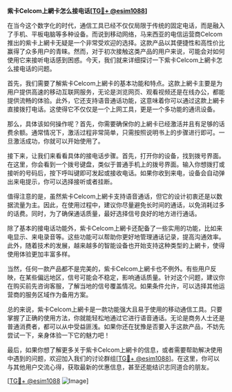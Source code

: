 **紫卡Celcom上網卡怎么接电话[[TG💪+ @esim1088](https://t.me/s/esim1088)]**

在当今这个数字化的时代，通信工具已经不仅仅局限于传统的固定电话，而是融入了手机、平板电脑等多种设备。而说到移动网络，马来西亚的电信运营商Celcom推出的紫卡上網卡无疑是一个非常受欢迎的选择。这款产品以其便捷性和高性价比赢得了众多用户的青睐。然而，对于初次接触这类产品的用户来说，可能会对如何使用它来接听电话感到困惑。今天，我们就来详细探讨一下紫卡Celcom上網卡怎么接电话的问题。

首先，我们需要了解紫卡Celcom上網卡的基本功能和特点。这款上網卡主要是为用户提供高速的移动互联网服务，无论是浏览网页、观看视频还是在线办公，都能提供流畅的体验。此外，它还支持语音通话功能，这意味着你可以通过这款上網卡直接拨打电话。这使得它不仅仅是一个上网工具，更是一个多功能的通讯设备。

那么，具体该如何操作呢？首先，你需要确保你的上網卡已经激活并且有足够的话费余额。通常情况下，激活过程非常简单，只需按照说明书上的步骤进行即可。一旦激活成功，你就可以开始使用了。

接下来，让我们来看看具体的接电话步骤。首先，打开你的设备，找到拨号界面。在这里，你会看到一个拨号键盘，类似于普通手机上的拨号界面。输入你想拨打或接听的号码后，按下呼叫键即可发起或接收电话。如果你收到来电，设备会自动弹出来电提示，你可以选择接听或者挂断。

值得注意的是，虽然紫卡Celcom上網卡支持语音通话，但它的设计初衷还是以数据流量为主。因此，在使用过程中，建议你尽量避免长时间的通话，以免消耗过多的话费。同时，为了确保通话质量，最好选择信号良好的地方进行通话。

除了基本的接电话功能外，紫卡Celcom上網卡还配备了一些实用的功能，比如来电显示、来电录音等。这些功能可以帮助你更好地管理通话记录，提高沟通效率。此外，随着技术的发展，越来越多的智能设备也开始支持这种类型的上網卡，使得使用体验更加丰富多样。

当然，任何一款产品都不是完美的，紫卡Celcom上網卡也不例外。有些用户反映，在某些偏远地区，信号可能会不稳定，影响通话质量。针对这个问题，建议你在购买前先咨询客服，了解当地的信号覆盖情况。如果条件允许，可以选择其他运营商的服务区域作为备用方案。

总的来说，紫卡Celcom上網卡是一款功能强大且易于使用的移动通信工具。只要掌握了正确的使用方法，你就能轻松地通过它进行语音通话。无论是商务人士还是普通消费者，都可以从中受益匪浅。如果你还在犹豫是否要入手这款产品，不妨先尝试一下，亲身体验一下它的魅力吧！

最后，如果你想了解更多关于紫卡Celcom上網卡的信息，或者需要帮助解决使用中遇到的问题，欢迎加入我们的讨论群组[[TG💪+ @esim1088](https://t.me/s/esim1088)]。在这里，你可以与其他用户交流心得，获取最新的优惠信息，甚至还能结识志同道合的朋友。

[[TG💪+ @esim1088](https://t.me/s/esim1088) ![Image](https://i.postimg.cc/4NQfJmqS/Snipaste-2025-05-13-00-14-12.png)]